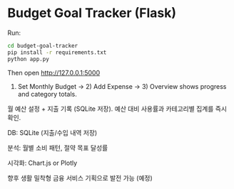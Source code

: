 # Budget Goal Tracker (Flask)

Run:
```bash
cd budget-goal-tracker
pip install -r requirements.txt
python app.py
```
Then open http://127.0.0.1:5000
1) Set Monthly Budget → 2) Add Expense → 3) Overview shows progress and category totals.

월 예산 설정 + 지출 기록 (SQLite 저장). 예산 대비 사용률과 카테고리별 집계를 즉시 확인.

DB: SQLite (지출/수입 내역 저장)

분석: 월별 소비 패턴, 절약 목표 달성률

시각화: Chart.js or Plotly

향후 생활 밀착형 금융 서비스 기획으로 발전 가능 (예정)
